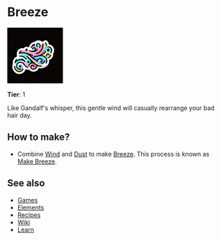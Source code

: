 # Breeze

![](../images/item.breeze.png)

**Tier**: 1

Like Gandalf's whisper, this gentle wind will casually rearrange your bad hair day.

## How to make?

* Combine [Wind](/wiki/elements/wind) and [Dust](/wiki/elements/dust) to make [Breeze](/wiki/elements/breeze). This process is known as [Make Breeze](/wiki/recipes/make-breeze).

## See also

* [Games](/wiki/games)
* [Elements](/wiki/elements)
* [Recipes](/wiki/recipes)
* [Wiki](/wiki/index)
* [Learn](/learn/index)
